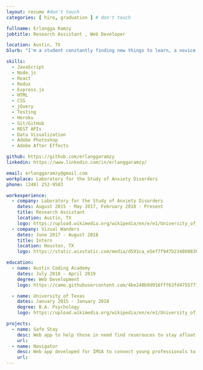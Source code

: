 ```yaml
---
layout: resume #don't touch
categories: [ hire, graduation ] # don't touch

fullname: Erlangga Ramzy
jobtitle: Research Assistant , Web Developer

location: Austin, TX
blurb: "I'm a student constantly finding new things to learn, a novice climber always ready for more problems, an all around nerd who enjoys tinkering with computers and phones, and most recently: an excited web developer hoping to break into the industry."

skills:
  - JavaScript
  - Node.js
  - React
  - Redux
  - Express.js
  - HTML
  - CSS
  - jQuery
  - Testing
  - Heroku
  - Git/GitHub
  - REST APIs
  - Data Visualization
  - Adobe Photoshop
  - Adobe After Effects

github: https://github.com/erlanggaramzy
linkedin: https://www.linkedin.com/in/erlanggaramzy/

email: erlanggaramzy@gmail.com
workplace: Laboratory for the Study of Anxiety Disorders
phone: (248) 252-9583

workexperience:
  - company: Laboratory for the Study of Anxiety Disorders
    dates: August 2015 - May 2017, February 2018 - Present
    title: Research Assistant
    location: Austin, TX
    logo: https://upload.wikimedia.org/wikipedia/en/e/e1/University_of_Texas_at_Austin_seal.svg
  - company: Vizual Wanders
    dates: June 2017 - August 2018
    title: Intern
    location: Houston, TX
    logo: https://static.wixstatic.com/media/d591ca_e5ef7f947b23486083089bf3e57e6a79~mv2_d_2829_1913_s_2.png/v1/crop/x_1106,y_501,w_613,h_653/fill/w_94,h_100,al_c,q_80,usm_0.66_1.00_0.01/d591ca_e5ef7f947b23486083089bf3e57e6a79~mv2_d_2829_1913_s_2.webp

education:
  - name: Austin Coding Academy
    dates: July 2018 - April 2019
    degree: Web Development
    logo: https://camo.githubusercontent.com/4be240b9d916fff63fd4755771387f2db91ccbea/687474703a2f2f656e2e67726176617461722e636f6d2f75736572696d6167652f3130373337303130302f61303835393431343535363435333631333864666161663037326337623234312e706e673f73697a653d323030

  - name: University of Texas
    dates: January 2015 - January 2018
    degree: B.A. Psychology
    logo: https://upload.wikimedia.org/wikipedia/en/e/e1/University_of_Texas_at_Austin_seal.svg

projects:
  - name: Safe Stay
    desc: Web app to help those in need find reserouces to stay afloat.
    url:
  - name: Navigator
    desc: Web app developed for IMSA to connect young professionals to industry veterans.
    url:
---
```

